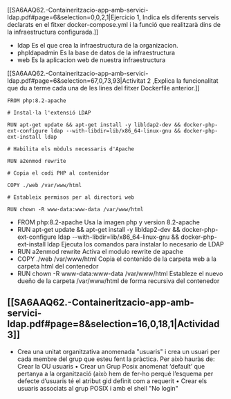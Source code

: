 [[SA6AAQ62.-Containeritzacio-app-amb-servici-ldap.pdf#page=6&selection=0,0,2,1|Ejercicio 1, Indica els diferents serveis declarats en el fitxer docker-compose.yml i la funció que realitzarà dins de la infraestructura configurada.]]

- ldap
Es el que crea la infraestructura de la organizacion.
- phpldapadmin
Es la base de datos de la infraestructura
- web
Es la aplicacion web de nuestra infraestructura


[[SA6AAQ62.-Containeritzacio-app-amb-servici-ldap.pdf#page=6&selection=67,0,73,93|Activitat 2 ,Explica la funcionalitat que du a terme cada una de les lines del fitxer Dockerfile anterior.]]

```
FROM php:8.2-apache

# Instal·la l'extensió LDAP

RUN apt-get update && apt-get install -y libldap2-dev && docker-php-ext-configure ldap --with-libdir=lib/x86_64-linux-gnu && docker-php-ext-install ldap

# Habilita els mòduls necessaris d'Apache

RUN a2enmod rewrite

# Copia el codi PHP al contenidor

COPY ./web /var/www/html

# Estableix permisos per al directori web

RUN chown -R www-data:www-data /var/www/html
```

- FROM php:8.2-apache
Usa la imagen php y version 8.2-apache
- RUN apt-get update && apt-get install -y libldap2-dev && docker-php-ext-configure ldap --with-libdir=lib/x86_64-linux-gnu && docker-php-ext-install ldap
Ejecuta los comandos para instalar lo necesario de LDAP
- RUN a2enmod rewrite
Activa el modulo rewrite de apache
- COPY ./web /var/www/html
Copia el contenido de la carpeta web a la carpeta html del contenedor
- RUN chown -R www-data:www-data /var/www/html
Estableze el nuevo dueño de la carpeta /var/www/html de forma recursiva del contenedor

## [[SA6AAQ62.-Containeritzacio-app-amb-servici-ldap.pdf#page=8&selection=16,0,18,1|Actividad 3]]
- Crea una unitat organitzativa anomenada "usuaris" i crea un usuari per cada membre del grup que esteu fent la pràctica. Per això hauràs de: 
	 Crear la OU usuaris • Crear un Grup Posix anomenat ‘default’ que pertanya a la organització (això hem de fer-ho perqué l’esquema per defecte d’usuaris té el atribut gid definit com a requerit • Crear els usuaris associats al grup POSIX i amb el shell "No login"